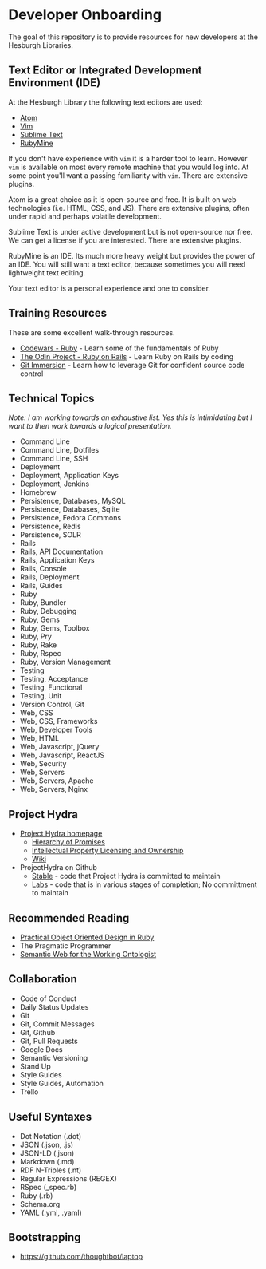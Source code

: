 # Developer Onboarding

The goal of this repository is to provide resources for new developers at the Hesburgh Libraries.

## Text Editor or Integrated Development Environment (IDE)

At the Hesburgh Library the following text editors are used:

* [Atom](https://atom.io/)
* [Vim](http://www.vim.org/)
* [Sublime Text](https://www.sublimetext.com/)
* [RubyMine](https://www.jetbrains.com/ruby/)

If you don't have experience with `vim` it is a harder tool to learn.
However `vim` is available on most every remote machine that you would log into.
At some point you'll want a passing familiarity with `vim`.
There are extensive plugins.

Atom is a great choice as it is open-source and free.
It is built on web technologies (i.e. HTML, CSS, and JS).
There are extensive plugins, often under rapid and perhaps volatile development.

Sublime Text is under active development but is not open-source nor free.
We can get a license if you are interested.
There are extensive plugins.

RubyMine is an IDE. Its much more heavy weight but provides the power of an IDE.
You will still want a text editor, because sometimes you will need lightweight text editing.

Your text editor is a personal experience and one to consider.

## Training Resources

These are some excellent walk-through resources.

* [Codewars - Ruby](http://www.codewars.com/?language=ruby) - Learn some of the fundamentals of Ruby
* [The Odin Project - Ruby on Rails](http://www.theodinproject.com/ruby-on-rails) - Learn Ruby on Rails by coding
* [Git Immersion](http://gitimmersion.com) - Learn how to leverage Git for confident source code control

## Technical Topics

_Note: I am working towards an exhaustive list. Yes this is intimidating but I want to then work towards a logical presentation._

* Command Line
* Command Line, Dotfiles
* Command Line, SSH
* Deployment
* Deployment, Application Keys
* Deployment, Jenkins
* Homebrew
* Persistence, Databases, MySQL
* Persistence, Databases, Sqlite
* Persistence, Fedora Commons
* Persistence, Redis
* Persistence, SOLR
* Rails
* Rails, API Documentation
* Rails, Application Keys
* Rails, Console
* Rails, Deployment
* Rails, Guides
* Ruby
* Ruby, Bundler
* Ruby, Debugging
* Ruby, Gems
* Ruby, Gems, Toolbox
* Ruby, Pry
* Ruby, Rake
* Ruby, Rspec
* Ruby, Version Management
* Testing
* Testing, Acceptance
* Testing, Functional
* Testing, Unit
* Version Control, Git
* Web, CSS
* Web, CSS, Frameworks
* Web, Developer Tools
* Web, HTML
* Web, Javascript, jQuery
* Web, Javascript, ReactJS
* Web, Security
* Web, Servers
* Web, Servers, Apache
* Web, Servers, Nginx

## Project Hydra

* [Project Hydra homepage](http://projecthydra.org/)
  - [Hierarchy of Promises](https://wiki.duraspace.org/display/hydra/Hydra+Stack+-+The+Hierarchy+of+Promises)
  - [Intellectual Property Licensing and Ownership](https://wiki.duraspace.org/display/hydra/Hydra+Project+Intellectual+Property+Licensing+and+Ownership)
  - [Wiki](https://wiki.duraspace.org/display/hydra/The+Hydra+Project)
* ProjectHydra on Github
  - [Stable](https://github.com/projecthydra) - code that Project Hydra is committed to maintain
  - [Labs](https://github.com/projecthydra-labs) - code that is in various stages of completion; No committment to maintain

## Recommended Reading

* [Practical Object Oriented Design in Ruby](http://www.poodr.com/)
* The Pragmatic Programmer
* [Semantic Web for the Working Ontologist](http://www.amazon.com/Semantic-Web-Working-Ontologist-Effective/dp/0123735564)

## Collaboration

* Code of Conduct
* Daily Status Updates
* Git
* Git, Commit Messages
* Git, Github
* Git, Pull Requests
* Google Docs
* Semantic Versioning
* Stand Up
* Style Guides
* Style Guides, Automation
* Trello

## Useful Syntaxes

* Dot Notation (.dot)
* JSON (.json, .js)
* JSON-LD (.json)
* Markdown (.md)
* RDF N-Triples (.nt)
* Regular Expressions (REGEX)
* RSpec (\_spec.rb)
* Ruby (.rb)
* Schema.org
* YAML (.yml, .yaml)

## Bootstrapping

* https://github.com/thoughtbot/laptop
